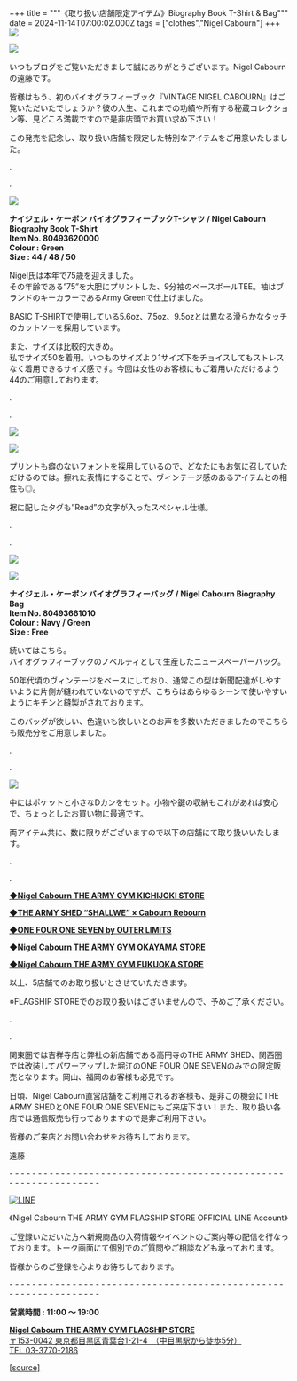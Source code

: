 +++
title = """《取り扱い店舗限定アイテム》Biography Book T-Shirt & Bag"""
date = 2024-11-14T07:00:02.000Z
tags = ["clothes","Nigel Cabourn"]
+++
![](https://cdn.shopify.com/s/files/1/0094/9295/5196/files/IMG_1805_3a57bc8b-33e6-4cee-814a-5f1d8cfdf251_480x480.jpg?v=1731494168)

![](https://cdn.shopify.com/s/files/1/0094/9295/5196/files/IMG_1865_ecd5f300-614c-4b6d-b897-41be2f8ed5fc_480x480.jpg?v=1731543798)

いつもブログをご覧いただきまして誠にありがとうございます。Nigel Cabournの遠藤です。

皆様はもう、初のバイオグラフィーブック『VINTAGE NIGEL CABOURN』はご覧いただいたでしょうか？彼の人生、これまでの功績や所有する秘蔵コレクション等、見どころ満載ですので是非店頭でお買い求め下さい！

この発売を記念し、取り扱い店舗を限定した特別なアイテムをご用意いたしました。

.

. 

![](https://cdn.shopify.com/s/files/1/0094/9295/5196/files/IMG_1779_1cdd342c-0d87-475b-92fd-005646f6cebc_480x480.jpg?v=1731494168)

**ナイジェル・ケーボン バイオグラフィーブックT-シャツ / Nigel Cabourn Biography Book T-Shirt  
Item No. 80493620000**  
**Colour : Green**  
**Size : 44 / 48 / 50**

Nigel氏は本年で75歳を迎えました。  
その年齢である”75”を大胆にプリントした、9分袖のベースボールTEE。袖はブランドのキーカラーであるArmy Greenで仕上げました。

BASIC T-SHIRTで使用している5.6oz、7.5oz、9.5ozとは異なる滑らかなタッチのカットソーを採用しています。

また、サイズは比較的大きめ。  
私でサイズ50を着用。いつものサイズより1サイズ下をチョイスしてもストレスなく着用できるサイズ感です。今回は女性のお客様にもご着用いただけるよう44のご用意しております。

.

.

![](https://cdn.shopify.com/s/files/1/0094/9295/5196/files/IMG_1795_480x480.jpg?v=1731494169)

![](https://cdn.shopify.com/s/files/1/0094/9295/5196/files/IMG_1792_480x480.jpg?v=1731494168)

プリントも癖のないフォントを採用しているので、どなたにもお気に召していただけるのでは。擦れた表情にすることで、ヴィンテージ感のあるアイテムとの相性も◎。

裾に配したタグも”Read”の文字が入ったスペシャル仕様。

.

.

![](https://cdn.shopify.com/s/files/1/0094/9295/5196/files/IMG_1836_b86f9bb7-85d0-4ae9-b699-6c2d47900923_480x480.jpg?v=1731494168)

![](https://cdn.shopify.com/s/files/1/0094/9295/5196/files/IMG_1847_80f303da-9a94-45be-9422-bd6d5af13417_480x480.jpg?v=1731494169)

**ナイジェル・ケーボン バイオグラフィーバッグ / Nigel Cabourn Biography Bag  
Item No. 80493661010**  
**Colour : Navy / Green**  
**Size : Free**

続いてはこちら。  
バイオグラフィーブックのノベルティとして生産したニュースペーパーバッグ。

50年代頃のヴィンテージをベースにしており、通常この型は新聞配達がしやすいように片側が縫われていないのですが、こちらはあらゆるシーンで使いやすいようにキチンと縫製がされております。

このバッグが欲しい、色違いも欲しいとのお声を多数いただきましたのでこちらも販売分をご用意しました。

.

.

![](https://cdn.shopify.com/s/files/1/0094/9295/5196/files/IMG_1870_2d9d5371-27ea-4506-98f8-808c949386f8_480x480.jpg?v=1731494169)

中にはポケットと小さなDカンをセット。小物や鍵の収納もこれがあれば安心で、ちょっとしたお買い物に最適です。

両アイテム共に、数に限りがございますので以下の店舗にて取り扱いいたします。

.

.

[**◆Nigel Cabourn THE ARMY GYM KICHIJOKI STORE**](https://cabourn.jp/pages/shop-detail/kichijoji)

**[◆THE ARMY SHED “SHALLWE” × Cabourn Rebourn](https://cabourn.jp/blogs/shop-info/new-open-the-army-shed-shallwe)**

[**◆ONE FOUR ONE SEVEN by OUTER LIMITS**](https://1417-store.com/)

[**◆Nigel Cabourn THE ARMY GYM OKAYAMA STORE**](https://cabourn.jp/pages/shop-detail/okayama)

[**◆Nigel Cabourn THE ARMY GYM FUKUOKA STORE**](https://cabourn.jp/pages/shop-detail/fukuoka)

以上、5店舗でのお取り扱いとさせていただきます。

※FLAGSHIP STOREでのお取り扱いはございませんので、予めご了承ください。

.

.

関東圏では吉祥寺店と弊社の新店舗である高円寺のTHE ARMY SHED、関西圏では改装してパワーアップした堀江のONE FOUR ONE SEVENのみでの限定販売となります。岡山、福岡のお客様も必見です。

日頃、Nigel Cabourn直営店舗をご利用されるお客様も、是非この機会にTHE ARMY SHEDとONE FOUR ONE SEVENにもご来店下さい！また、取り扱い各店では通信販売も行っておりますので是非ご利用下さい。

皆様のご来店とお問い合わせをお待ちしております。

遠藤

\- - - - - - - - - - - - - - - - - - - - - - - - - - - - - - - - - - - - - - - - - - - - - - - - - - - - - - - - - - - - - - - -  

[![LINE](https://cdn.shopify.com/s/files/1/0094/9295/5196/files/ja_600x600.png?v=1631941030)](https://lin.ee/NpdpRpF)

《Nigel Cabourn THE ARMY GYM FLAGSHIP STORE OFFICIAL LINE Account》

ご登録いただいた方へ新規商品の入荷情報やイベントのご案内等の配信を行なっております。トーク画面にて個別でのご質問やご相談なども承っております。

皆様からのご登録を心よりお待ちしております。

\- - - - - - - - - - - - - - - - - - - - - - - - - - - - - - - - - - - - - - - - - - - - - - - - - - - - - - - - - - - - - - - - 

**営業時間 : 11:00 〜 19:00**

[**Nigel Cabourn THE ARMY GYM FLAGSHIP STORE**](https://cabourn.jp/pages/flagship)  
[〒153-0042 東京都目黒区青葉台1-21-4　（中目黒駅から徒歩5分）](https://cabourn.jp/pages/flagship)  
[TEL 03-3770-2186](https://cabourn.jp/pages/flagship)

[[source]](https://cabourn.jp/blogs/shop-info/flagship20241114)
